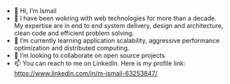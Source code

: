 - 👋 Hi, I’m Ismail
- 👀 I have been wokring with web technologies for more than a decade. My expertise are in end to end system delivery, design and architecture, clean code and efficient problem solving.
- 🌱 I’m currently learning application scalability, aggressive performance optimization and distributed computing.
- 💞️ I’m looking to collaborate on open source projects
- 📫 You can reach to me on LinkedIn. Here is my profile link: https://www.linkedin.com/in/m-ismail-63253847/

<!---
ismail17719/ismail17719 is a ✨ special ✨ repository because its `README.md` (this file) appears on your GitHub profile.
You can click the Preview link to take a look at your changes.
--->

